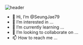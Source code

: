 ![header](https://capsule-render.vercel.app/api?type=Slice&color=816AFF&height=300&section=header&text=Seung%20Jae&fontSize=90&fontColor=d6ace6)




- 👋 Hi, I’m @SeungJae79
- 👀 I’m interested in ...
- 🌱 I’m currently learning ...
- 💞️ I’m looking to collaborate on ...
- 📫 How to reach me ...

<!---
SeungJae79/SeungJae79 is a ✨ special ✨ repository because its `README.md` (this file) appears on your GitHub profile.
You can click the Preview link to take a look at your changes.
--->
